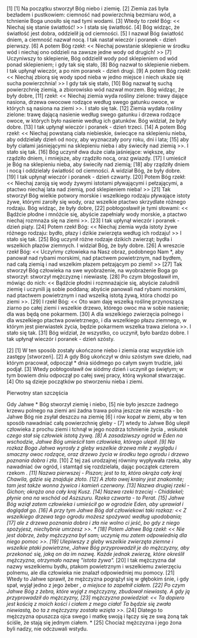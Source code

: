 [1]
[1] Na początku stworzył Bóg niebo i ziemię. [2] Ziemia zaś była bezładem i pustkowiem: ciemność nad powierzchnią bezmiaru wód, a tchnienie Boga unosiło się nad tymi wodami.
[3] Wtedy to rzekł Bóg: << Niechaj się stanie światłość! >> I stała się światłość. [4] Bóg widząc, że światłość jest dobra, oddzielił ją od ciemności. [5] I nazwał Bóg światłość dniem, a ciemność nazwał nocą. 
I tak nastał wieczór i poranek - dzień pierwszy.
[6] A potem Bóg rzekł: << Niechaj powstanie sklepienie w środku wód i niechaj ono oddzieli na zawsze jedne wody od drugich! >> [7] Uczyniwszy to sklepienie, Bóg oddzielił wody pod sklepieniem od wód ponad sklepieniem; i gdy tak się stało, [8] Bóg nazwał to sklepienie niebem.
I tak upłynął wieczór, a po nim poranek - dzień drugi.
[9] A potem Bóg rzekł: << Niechaj zbiorą się wody spod nieba w jedno miejsce i niech ukaże się sucha powierzchnia! >> I gdy tak się stało, [10] Bóg nazwał tę suchą powierzchnię ziemią, a zbiorowisko wód nazwał morzem. Bóg widząc, że były dobre, [11] rzekł: << Niechaj ziemia wyda rośliny zielone: trawy dające nasiona, drzewa owocowe rodzące według swego gatunku owoce, w których są nasiona na ziemi >>. I stało się tak. [12] Ziemia wydała rośliny zielone: trawę dającą nasienie według swego gatunku i drzewa rodzące owoce, w których było nasienie według ich gatunków. Bóg widział, że były dobre.
[13] I tak upłynął wieczór i poranek - dzień trzeci.
[14] A potem Bóg rzekł: << Niechaj powstaną ciała niebieskie, świecące na sklepieniu nieba, aby oddzielały dzień od nocy, aby wyznaczały pory roku, dni i lata; [15] aby były ciałami jaśniejącymi na sklepieniu nieba i aby świeciły nad ziemią >>. I stało się tak. [16] Bóg uczynił dwa duże ciała jaśniejące: większe, aby rządziło dniem, i mniejsze, aby rządziło nocą, oraz gwiazdy. [17] I umieścił je Bóg na sklepieniu nieba, aby świeciły nad ziemią; [18] aby rządziły dniem i nocą i oddzielały światłość od ciemności. A widział Bóg, że były dobre. 
[19] I tak upłynął wieczór i poranek - dzień czwarty.
[20] Potem Bóg rzekł: << Niechaj zaroją się wody żywymi istotami pływającymi i pełzającymi, a ptactwo niechaj lata nad ziemią, pod sklepieniem nieba! >> [21] Tak stworzył Bóg wielkie potwory morskie i wszelkiego rodzaju pływające istoty żywe, którymi zaroiły się wody, oraz wszelkie ptactwo skrzydlate różnego rodzaju. Bóg widząc, że były dobre, [22] pobłogosławił je tymi słowami: << Bądźcie płodne i mnóżcie się, abyście zapełniały wody morskie, a ptactwo niechaj rozmnaża się na ziemi >>.
[23] I tak upłynął wieczór i poranek - dzień piąty.
[24] Potem rzekł Bóg: << Niechaj ziemia wyda istoty żywe różnego rodzaju: bydło, płazy i dzikie zwierzęta według ich rodzaju! >> I stało się tak. [25] Bóg uczynił różne rodzaje dzikich zwierząt; bydła i wszelkich płazów ziemnych. I widział Bóg, że były dobre. [26] A wreszcie rzekł Bóg: << Uczyńmy człowieka na Nasz obraz, podobnego Nam *, aby panował nad rybami morskimi, nad ptactwem powietrznym, nad bydłem, nad całą ziemią i nad wszelkim płazem pełzającym po ziemi! >>
[27] Tak stworzył Bóg człowieka na swe wyobrażenie,
na wyobrażenie Boga go stworzył:
stworzył mężczyznę i niewiastę.
[28] Po czym błogosławił im, mówiąc do nich: << Bądźcie płodni i rozmnażajcie się, abyście zaludnili ziemię i uczynili ją sobie poddaną; abyście panowali nad rybami morskimi, nad ptactwem powietrznym i nad wszelką istotą żywą, która chodzi po ziemi >>. [29] I rzekł Bóg: << Oto wam daję wszelką roślinę przynoszącą ziarno po całej ziemi i wszelkie drzewo, którego owoc ma w sobie nasienie; dla was będą one pokarmem. [30] A dla wszelkiego zwierzęcia polnego i dla wszelkiego ptactwa powietrznego, i dla wszelkiego płazu ziemnego, w którym jest pierwiastek życia, będzie pokarmem wszelka trawa zielona >>. I stało się tak. [31] Bóg widział, że wszystko, co uczynił, było bardzo dobre.
I tak upłynął wieczór i poranek - dzień szósty.

[2]
[1] W ten sposób zostały ukończone niebo i ziemia oraz wszystkie ich zastępy [stworzeń].
[2] A gdy Bóg ukończył w dniu szóstym swe dzieło, nad którym pracował, odpoczął * dnia siódmego po całym swym trudzie, jaki podjął. [3] Wtedy pobłogosławił ów siódmy dzień i uczynił go świętym; w tym bowiem dniu odpoczął po całej swej pracy, którą wykonał stwarzając.
[4] Oto są dzieje początków po stworzeniu nieba i ziemi.

Pierwotny stan szczęścia

Gdy Jahwe * Bóg stworzył ziemię i niebo, [5] nie było jeszcze żadnego krzewu polnego na ziemi ani żadna trawa polna jeszcze nie wzeszła - bo Jahwe Bóg nie zsyłał deszczu na ziemię [6] i rów kopał w ziemi, aby w ten sposób nawadniać całą powierzchnię gleby - [7] wtedy to Jahwe Bóg ulepił człowieka z prochu ziemi i tchnął w jego nozdrza tchnienie życia *, wskutek czego stał się człowiek istotą żywą.
[8] A zasadziwszy ogród w Eden na wschodzie, Jahwe Bóg umieścił tam człowieka, którego ulepił. [9] Na rozkaz Boga Jahwa wyrosły z gleby wszelkie drzewa miłe z wyglądu i smaczny owoc rodzące, oraz drzewo życia w środku tego ogrodu i drzewo poznania dobra i zła*.
[10] Z tej zaś urodzajnej równiny wypływała rzeka, aby nawadniać ów ogród, i stamtąd się rozdzielała, dając początek czterem rzekom *. [11] Nazwa pierwszej - Piszon; jest to ta, która okrąża cały kraj Chawila, gdzie się znajduje złoto. [12] A złoto owej krainy jest znakomite; tam jest także wonna żywica i kamień czerwony. [13] Nazwa drugiej rzeki - Gichon; okrąża ona cały kraj Kusz. [14] Nazwa rzeki trzeciej - Chiddekel; płynie ona na wschód od Aszszuru. Rzeka czwarta - to Perat.
[15] Jahwe Bóg wziął zatem człowieka i umieścił go w ogrodzie Eden, aby uprawiał i doglądał go. [16] A przy tym Jahwe Bóg dał człowiekowi taki rozkaz: << Z wszelkiego drzewa tego ogrodu możesz spożywać według upodobania; [17] ale z drzewa poznania dobra i zła nie wolno ci jeść, bo gdy z niego spożyjesz, niechybnie umrzesz >>. *
[18] Potem Jahwe Bóg rzekł: << Nie jest dobrze, żeby mężczyzna był sam; uczynię mu zatem odpowiednią dla niego pomoc >>. [19] Ulepiwszy z gleby wszelkie zwierzęta ziemne i wszelkie ptaki powietrzne, Jahwe Bóg przyprowadził je do mężczyzny, aby przekonać się, jaką on da im nazwę. Każde jednak zwierzę, które określił mężczyzna, otrzymało nazwę "istota żywa".* [20] I tak mężczyzna dał nazwy wszelkiemu bydłu, ptakom powietrznym i wszelkiemu zwierzęciu polnemu, ale dla człowieka nie znalazł odpowiedniej mu pomocy.
[21] Wtedy to Jahwe sprawił, że mężczyzna pogrążył się w głębokim śnie, i gdy spał, wyjął jedno z jego żeber *, a miejsce to zapełnił ciałem. [22] Po czym Jahwe Bóg z żebra, które wyjął z mężczyzny, zbudował niewiastę. A gdy ją przyprowadził do mężczyzny, [23] mężczyzna powiedział: << Ta dopiero jest kością z moich kości i ciałem z mego ciała! Ta będzie się zwała niewiastą, bo ta z mężczyzny została wzięta >>.*
[24] Dlatego to mężczyzna opuszcza ojca swego i matkę swoją i łączy się ze swą żoną tak ściśle, że stają się jednym ciałem. *
[25] Chociaż mężczyzna i jego żona byli nadzy, nie odczuwali wstydu.
